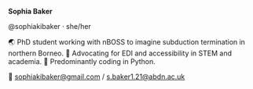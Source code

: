 <!--
**sophiakibaker/sophiakibaker** is a ✨ _special_ ✨ repository because its `README.md` (this file) appears on your GitHub profile.

Here are some ideas to get you started:

- 🔭 I’m currently working on ...
- 🌱 I’m currently learning ...
- 👯 I’m looking to collaborate on ...
- 🤔 I’m looking for help with ...
- 💬 Ask me about ...
- 📫 How to reach me: ...
- 😄 Pronouns: ...
- ⚡ Fun fact: ...
-->

**Sophia Baker**

@sophiakibaker · she/her

🌏 PhD student working with nBOSS to imagine subduction termination in northern Borneo.
💛 Advocating for EDI and accessibility in STEM and academia.
🐍 Predominantly coding in Python.

📧 sophiakibaker@gmail.com / s.baker1.21@abdn.ac.uk

